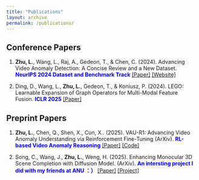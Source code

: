 ```yaml
---
title: "Publications"
layout: archive
permalink: /publications/
---
```


## Conference Papers

1. **Zhu, L.**, Wang, L., Raj, A., Gedeon, T., & Chen, C. (2024). Advancing Video Anomaly Detection: A Concise Review and a New Dataset. **<span style="color: blue;">NeurIPS 2024 Dataset and Benchmark Track</span>**  [[Paper]](http://arxiv.org/abs/2402.04857)  [[Website]](https://msad-dataset.github.io)

2. Ding, D., Wang, L., **Zhu, L.**, Gedeon, T., & Koniusz, P. (2024). LEGO: Learnable Expansion of Graph Operators for Multi-Modal Feature Fusion. **<span style="color: blue;">ICLR 2025</span>**   [[Paper]](https://arxiv.org/abs/2410.01506)  


## Preprint Papers

1. **Zhu, L.**, Chen, Q., Shen, X., Cun, X.. (2025). VAU-R1: Advancing Video Anomaly Understanding via Reinforcement Fine-Tuning (ArXiv). **<span style="color: blue;">RL-based Video Anomaly Reasoning</span>** [[Paper]](https://arxiv.org/abs/2505.23504) [[Code]](https://github.com/GVCLab/VAU-R1)

1. Song, C., Wang, J., **Zhu, L.**, Weng, H. (2025). Enhancing Monocular 3D Scene Completion with Diffusion Model. (ArXiv). **<span style="color: blue;">An intersting project I did with my friends at ANU ：）</span>**  [[Paper]](https://arxiv.org/abs/2503.00726)  [[Project]](https://github.com/CharlieSong1999/FlashDreamer)